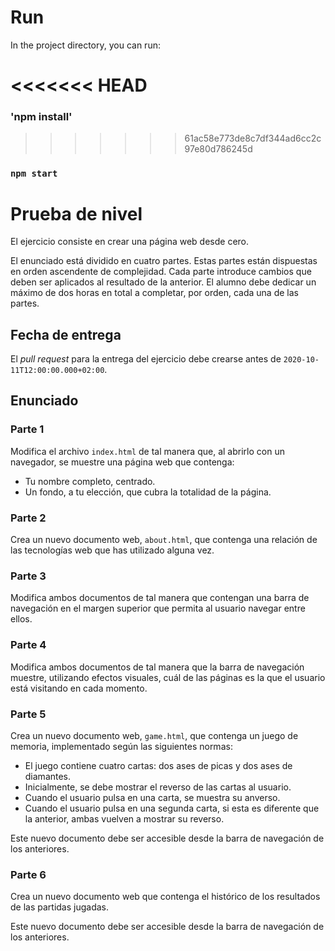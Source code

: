 # Run

In the project directory, you can run:

<<<<<<< HEAD
=======
### 'npm install'
>>>>>>> 61ac58e773de8c7df344ad6cc2c97e80d786245d
### `npm start`

# Prueba de nivel

El ejercicio consiste en crear una página web desde cero.

El enunciado está dividido en cuatro partes. Estas partes están dispuestas en orden ascendente de complejidad. Cada parte introduce cambios que deben ser aplicados al resultado de la anterior. El alumno debe dedicar un máximo de dos horas en total a completar, por orden, cada una de las partes.

## Fecha de entrega

El _pull request_ para la entrega del ejercicio debe crearse antes de `2020-10-11T12:00:00.000+02:00`.

## Enunciado

### Parte 1

Modifica el archivo `index.html` de tal manera que, al abrirlo con un navegador, se muestre una página web que contenga:

- Tu nombre completo, centrado.
- Un fondo, a tu elección, que cubra la totalidad de la página.

### Parte 2

Crea un nuevo documento web, `about.html`, que contenga una relación de las tecnologías web que has utilizado alguna vez.

### Parte 3

Modifica ambos documentos de tal manera que contengan una barra de navegación en el margen superior que permita al usuario navegar entre ellos.

### Parte 4

Modifica ambos documentos de tal manera que la barra de navegación muestre, utilizando efectos visuales, cuál de las páginas es la que el usuario está visitando en cada momento.

### Parte 5

Crea un nuevo documento web, `game.html`, que contenga un juego de memoria, implementado según las siguientes normas:

- El juego contiene cuatro cartas: dos ases de picas y dos ases de diamantes.
- Inicialmente, se debe mostrar el reverso de las cartas al usuario.
- Cuando el usuario pulsa en una carta, se muestra su anverso.
- Cuando el usuario pulsa en una segunda carta, si esta es diferente que la anterior, ambas vuelven a mostrar su reverso.

Este nuevo documento debe ser accesible desde la barra de navegación de los anteriores.

### Parte 6

Crea un nuevo documento web que contenga el histórico de los resultados de las partidas jugadas.

Este nuevo documento debe ser accesible desde la barra de navegación de los anteriores.

